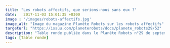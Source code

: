 ```yaml
---
title: "Les robots affectifs, que serions-nous sans eux ?"
date:   2017-11-03 15:01:35 +0300
image : '/images/robots-affectifs.jpg'
image_alt: "Image du magazine Planète Robots sur les robots affectifs"
targeturl: "https://issuu.com/planeterobots/docs/planete_robots29/52"
description: "Table ronde publiée dans le Planète Robots n°29 de septembre - octobre 2014."
tags: [Table ronde]
---
```


<!--- Exemple de post sans lien
layout: post
title: "Ze planet is very hot!"
date:   2024-10-02 15:01:35 +0300
image:  '/images/04.jpg'
description: "Vidéo de la conférence présentée lors des FLUPA UX Days 2018 à la Cité des Sciences et de l'Industrie de Paris."
tags: [Conférence]
---

J'ai présenté mon avis sur le charbon 

# coucou!-->